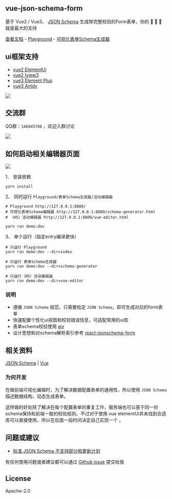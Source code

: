 ## vue-json-schema-form

基于 Vue2 / Vue3、 [JSON Schema](https://json-schema.org/understanding-json-schema/index.html) 生成带完整校验的Form表单，你的 :star2: :star2: :star2: 就是最大的支持

[查看文档](https://vue-json-schema-form.lljj.me) - [Playground](https://form.lljj.me) - [可视化表单Schema生成器](https://form.lljj.me/schema-generator.html)

## ui框架支持
* [vue2 ElementUi](https://github.com/lljj-x/vue-json-schema-form/tree/master/packages/lib/vue2/vue2-form-element)
* [vue2 Iview3](https://github.com/lljj-x/vue-json-schema-form/tree/master/packages/lib/vue2/vue2-form-iview3)
* [vue3 Element Plus](https://github.com/lljj-x/vue-json-schema-form/tree/master/packages/lib/vue3/vue3-form-element)
* [vue3 Antdv](https://github.com/lljj-x/vue-json-schema-form/tree/master/packages/lib/vue3/vue3-form-ant)

![](https://lljj-xxxx.oss-cn-hongkong.aliyuncs.com/vue-json-schema-form.gif)

## 交流群

QQ群：`146845780` ，欢迎入群讨论

![](https://lljj-xxxx.oss-cn-hongkong.aliyuncs.com/vjsf11.jpg)

## 如何启动相关编辑器页面

![](https://lljj-xxxx.oss-cn-hongkong.aliyuncs.com/vue-editor.jpg)

1、 安装依赖
```ssh
yarn install
```

2、 同时运行 `Playground/表单Schema生成器/活动编辑器`
```ssh
# Playground http://127.0.0.1:8800/
# 可视化表单Schema编辑器 http://127.0.0.1:8800/schema-generator.html
# （H5）活动编辑器 http://127.0.0.1:8800/vue-editor.html

yarn run demo:dev
```

3、 单个运行（指定entry编译更快）
```ssh
# 只运行 Playground
yarn run demo:dev --dir=index

# 只运行 表单Schema生成器
yarn run demo:dev --dir=schema-generator

# 只运行（H5）活动编辑器
yarn run demo:dev --dir=vue-editor
```

### 说明
* 遵循 `JSON Schema` 规范，只需要给定 `JSON Schema`，即可生成对应的form表单
* 快速配置个性化ui视图和校验错误信息，可适配常用的ui库
* 表单schema校验使用  [ajv](https://github.com/epoberezkin/ajv)
* 设计思想和对schema解析索引参考 [react-jsonschema-form](https://github.com/rjsf-team/react-jsonschema-form)

## 相关资料
[JSON Schema](https://json-schema.org/understanding-json-schema/index.html) |
[Vue](https://cn.vuejs.org/)

### 为何开发
在做前端可视化编辑时，为了解决数据配置表单的通用性，所以使用 `JSON Schema` 描述数据结构，动态生成表单。

这样做的好处除了解决在每个配置表单的重复工作，服务端也可以基于同一份schema保持和前端一致的校验规则，不过对于使用 vue elementUi并未找到合适库可以直接使用，所以在后面一段时间决定自己实现一个 。

## 问题或建议
* [标准 JSON Schema 不支持部分和更新计划](https://vue-json-schema-form.lljj.me/zh/guide/todo.html)

有任何使用问题或者建议都可以通过 [Github issue](https://github.com/lljj-x/vue-json-schema-form/issues) 提交给我


## License
Apache-2.0
